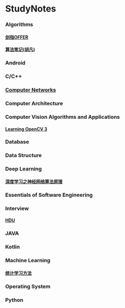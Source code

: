 # StudyNotes

### Algorithms

#### [剑指OFFER](https://github.com/Lsyhprum/StudyNotes/tree/master/%E5%89%91%E6%8C%87OFFER)

#### [算法笔记(胡凡)](https://github.com/Lsyhprum/StudyNotes/tree/master/%E7%AE%97%E6%B3%95%E7%AC%94%E8%AE%B0)

### Android

### C/C++

### [Computer Networks](https://github.com/Lsyhprum/StudyNotes/tree/master/Computer%20Network)

### Computer Architecture

### Computer Vision Algorithms and Applications

#### [Learning OpenCV 3](https://github.com/Lsyhprum/StudyNotes/tree/master/Learning%20OpenCV%203)

### Database

### Data Structure

### Deep Learning

#### [深度学习之神经网络算法原理](https://github.com/Lsyhprum/StudyNotes/tree/master/%E6%B7%B1%E5%BA%A6%E5%AD%A6%E4%B9%A0%E4%B9%8B%E7%A5%9E%E7%BB%8F%E7%BD%91%E7%BB%9C%E7%AE%97%E6%B3%95%E5%8E%9F%E7%90%86)

### Essentials of Software Engineering

### Interview

#### [HDU](https://github.com/Lsyhprum/StudyNotes/tree/master/%E6%9D%AD%E7%94%B5%E7%AC%94%E8%AF%95)

### JAVA

### Kotlin

### Machine Learning

#### [统计学习方法](https://github.com/Lsyhprum/StudyNotes/tree/master/%E7%BB%9F%E8%AE%A1%E5%AD%A6%E4%B9%A0%E6%96%B9%E6%B3%95)

### Operating System

### Python









